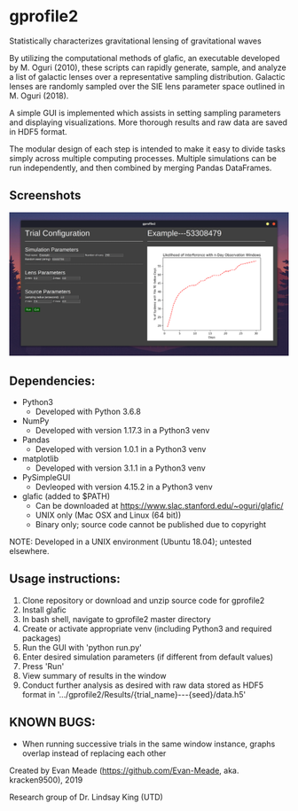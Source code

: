 # gprofile2
Statistically characterizes gravitational lensing of gravitational waves

By utilizing the computational methods of glafic, an executable developed by M. Oguri (2010), these scripts can rapidly generate, sample, and analyze a list of galactic lenses over a representative sampling distribution. Galactic lenses are randomly sampled over the SIE lens parameter space outlined in M. Oguri (2018).

A simple GUI is implemented which assists in setting sampling parameters and displaying visualizations. More thorough results and raw data are saved in HDF5 format.

The modular design of each step is intended to make it easy to divide tasks simply across multiple computing processes. Multiple simulations can be run independently, and then combined by merging Pandas DataFrames.

## Screenshots
![Sample screenshot](sample_screenshot.png)

## Dependencies:
* Python3
  * Developed with Python 3.6.8
* NumPy
  * Developed with version 1.17.3 in a Python3 venv
* Pandas
  * Developed with version 1.0.1 in a Python3 venv
* matplotlib
  * Developed with version 3.1.1 in a Python3 venv
* PySimpleGUI
  * Devleoped with version 4.15.2 in a Python3 venv
* glafic (added to $PATH)
  * Can be downloaded at https://www.slac.stanford.edu/~oguri/glafic/
  * UNIX only (Mac OSX and Linux (64 bit))
  * Binary only; source code cannot be published due to copyright

NOTE: Developed in a UNIX environment (Ubuntu 18.04); untested elsewhere.

## Usage instructions:
1. Clone repository or download and unzip source code for gprofile2
2. Install glafic
3. In bash shell, navigate to gprofile2 master directory
4. Create or activate appropriate venv (including Python3 and required packages)
5. Run the GUI with 'python run.py'
6. Enter desired simulation parameters (if different from default values)
7. Press 'Run'
8. View summary of results in the window
9. Conduct further analysis as desired with raw data stored as HDF5 format in '.../gprofile2/Results/{trial_name}---{seed}/data.h5'

## KNOWN BUGS:
* When running successive trials in the same window instance, graphs overlap instead of replacing each other

Created by Evan Meade (https://github.com/Evan-Meade, aka. kracken9500), 2019

Research group of Dr. Lindsay King (UTD)
